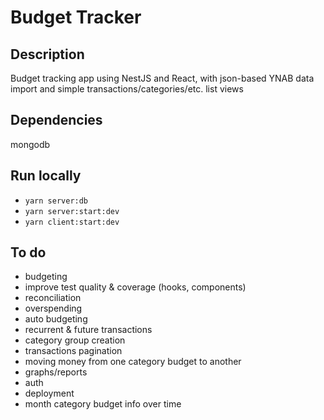 # Budget Tracker

## Description

Budget tracking app using NestJS and React, with json-based YNAB data import and simple transactions/categories/etc. list views

## Dependencies

mongodb

## Run locally

- `yarn server:db`
- `yarn server:start:dev`
- `yarn client:start:dev`

## To do

- budgeting
- improve test quality & coverage (hooks, components)
- reconciliation
- overspending
- auto budgeting
- recurrent & future transactions
- category group creation
- transactions pagination
- moving money from one category budget to another
- graphs/reports
- auth
- deployment
- month category budget info over time
